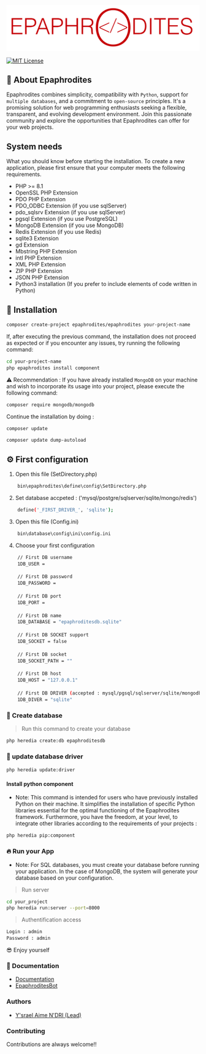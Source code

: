 ![](https://github.com/epaphrodites/epaphrodites/blob/master/static/img/logo.png)

[![MIT License](https://img.shields.io/badge/License-MIT-green.svg)](https://choosealicense.com/licenses/mit/)

## 👋 About Epaphrodites
Epaphrodites combines simplicity, compatibility with `Python`, support for `multiple databases`, and a commitment to `open-source` principles. It's a promising solution for web programming enthusiasts seeking a flexible, transparent, and evolving development environment. Join this passionate community and explore the opportunities that Epaphrodites can offer for your web projects.

## System needs
What you should know before starting the installation. To create a new application, please first ensure that your computer meets the following requirements.

- PHP >= 8.1
- OpenSSL PHP Extension
- PDO PHP Extension
- PDO_ODBC Extension (if you use sqlServer)
- pdo_sqlsrv Extension (if you use sqlServer)
- pgsql Extension (if you use PostgreSQL)
- MongoDB Extension (if you use MongoDB)
- Redis Extension (if you use Redis)
- sqlite3 Extension
- gd Extension
- Mbstring PHP Extension
- intl PHP Extension
- XML PHP Extension
- ZIP PHP Extension
- JSON PHP Extension
- Python3 installation (If you prefer to include elements of code written in Python)

## 🚀 Installation

```bash
composer create-project epaphrodites/epaphrodites your-project-name
```

If, after executing the previous command, the installation does not proceed as expected or if you encounter any issues, try running the following command:

```bash
cd your-project-name
php epaphrodites install component
```

⚠️ Recommendation : If you have already installed `MongoDB` on your machine and wish to incorporate its usage into your project, please execute the following command:

```bash
composer require mongodb/mongodb
```

Continue the installation by doing :
```bash
composer update
```

```bash
composer update dump-autoload
```

## ⚙️ First configuration

1. Open this file (SetDirectory.php)
```bash  
    bin\epaphrodites\define\config\SetDirectory.php
```

2. Set database accpeted : ('mysql/postgre/sqlserver/sqlite/mongo/redis')
```bash  
    define('_FIRST_DRIVER_', 'sqlite');
```

3. Open this file (Config.ini)
```bash  
    bin\database\config\ini\config.ini
```

4. Choose your first configuration
```bash  
    // First DB username
    1DB_USER =

    // First DB password
    1DB_PASSWORD =

    // First DB port
    1DB_PORT =

    // First DB name
    1DB_DATABASE = "epaphroditesdb.sqlite"

    // First DB SOCKET support
    1DB_SOCKET = false

    // First DB socket
    1DB_SOCKET_PATH = ""

    // First DB host
    1DB_HOST = "127.0.0.1" 

    // First DB DRIVER (accepted : mysql/pgsql/sqlserver/sqlite/mongodb/redis)
    1DB_DIVER = "sqlite"

```

### 💾 Create database

> Run this command to create your database
```bash  
php heredia create:db epaphroditesdb
```

### 💾 update database driver

```bash  
php heredia update:driver
```

#### Install python component
- Note: This command is intended for users who have previously installed Python on their machine. It simplifies the installation of specific Python libraries essential for the optimal functioning of the Epaphrodites framework. Furthermore, you have the freedom, at your level, to integrate other libraries according to the requirements of your projects :

```bash  
php heredia pip:component
```

### 🔥 Run your App
- Note: For SQL databases, you must create your database before running your application. In the case of MongoDB, the system will generate your database based on your configuration.

> Run server
```bash  
cd your_project
php heredia run:server --port=8000
```

> Authentification access
```bash  
Login : admin
Password : admin
```

😎 Enjoy yourself

### 📗 Documentation

- [Documentation](https://epaphrodite.org/)
- [EpaphroditesBot](https://epaphrodite.org/views/chat-epaphrodites/)

### Authors

- [Y'srael Aime N'DRI (Lead) ](https://github.com/ysrael-aime-ndri)

### Contributing

Contributions are always welcome!!
